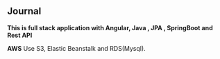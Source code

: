 ## Journal
**This is full stack application with Angular, Java , JPA , SpringBoot and Rest API**



**AWS**
Use S3, Elastic Beanstalk and RDS(Mysql).


